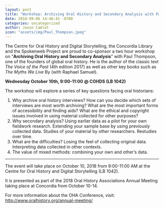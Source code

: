 ```yaml
---
layout: post
title: "Workshop: Archiving Oral History and Secondary Analysis with Paul Thompson"
date: 2018-09-06 14:48:43 -0700
categories: uncategorized
author: Jason Camlot
icon: "assets/img/Paul_Thompson.jpeg"
---
```


The Centre for Oral History and Digital Storytelling, the Concordia Library and the Spokenweb Project are proud to co-sponsor a two hour workshop on “**Archiving Oral History and Secondary Analysis**” with Paul Thompson, one of the founders of global oral history. He is the author of the classic text *The Voice of the Past* (4th edition 2017) as well as other key books such as *The Myths We Live* By (with Raphael Samuel).

**Wednesday October 10th, 9:00-11:00**
**@ COHDS (LB 1042)**

The workshop will explore a series of key questions facing oral historians:

1. Why archive oral history interviews? How can you decide which sets of interviews are most worth archiving? What are the most important forms of accessibility and finding aids? What are the ethical and copyright issues involved in using material collected for other purposes?
2. Why secondary analysis? Using earlier data as a pilot for your own fieldwork research. Extending your sample base by using previously collected data. Studies of your material by other researchers. Restudies over time.
3. What are the difficulties? Losing the feel of collecting original data. Interpreting data collected in other contexts.
4. The value of mixed methods: combining your own and other’s data.

---

The event will take place on October 10, 2018 from 9:00-11:00 AM at the Centre for Oral History and Digital Storytelling (LB 1042).

It is presented as part of the 2018 Oral History Associations Annual Meeting taking place at Concordia from October 10-14.

For more information about the OHA Conference, visit:
http://www.oralhistory.org/annual-meeting/

